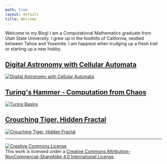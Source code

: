```yaml
---
math: true
layout: default
title: Welcome
---
```


Welcome to my Blog! I am a Computational Mathematics graduate from Utah State University. I grew up in the foothills of California, nestled between Tahoe and Yosemite. I am happiest when trudging up a fresh trail or starting up a new hobby.

## [Digital Astronomy with Cellular Automata](./automata-nebula)
[![Digital Astronomy with Cellular Automata](/blog/images/automata_nebula/plots/selected_run/UMAP_CA_Full_Annotated.png)](./automata-nebula)

## [Turing's Hammer - Computation from Chaos](./turing-basins)
[![Turing Basins](/blog/images/turing_basins/expository/rule_73.jpg)](./turing-basins)

## [Crouching Tiger, Hidden Fractal](./crouching-trig-hidden-fractal)
[![Crouching Tiger, Hidden Fractal](/blog/images/trig_fractal/first_look.png)](./crouching-trig-hidden-fractal)

---

<a rel="license" href="http://creativecommons.org/licenses/by-nc-sa/4.0/"><img alt="Creative Commons License" style="border-width:0" src="https://i.creativecommons.org/l/by-nc-sa/4.0/88x31.png" /></a><br />This work is licensed under a <a rel="license" href="http://creativecommons.org/licenses/by-nc-sa/4.0/">Creative Commons Attribution-NonCommercial-ShareAlike 4.0 International License</a>.
